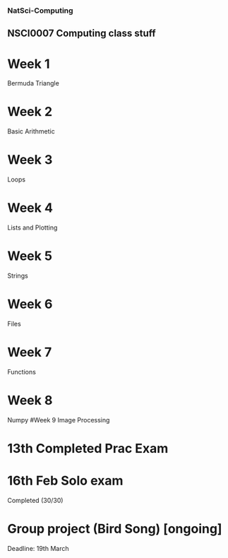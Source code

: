 ### NatSci-Computing
## NSCI0007 Computing class stuff
# Week 1 
Bermuda Triangle
# Week 2 
Basic Arithmetic
# Week 3 
Loops
# Week 4 
Lists and Plotting
# Week 5 
Strings
# Week 6 
Files
# Week 7 
Functions
# Week 8 
Numpy
#Week 9 
Image Processing
# 13th Completed Prac Exam
# 16th Feb Solo exam 
Completed (30/30) 
# Group project (Bird Song) [ongoing]
Deadline: 19th March
